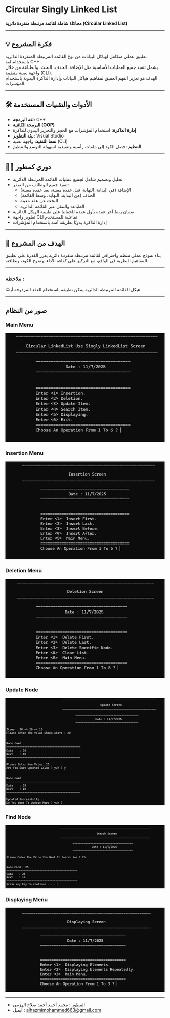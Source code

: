 # Circular Singly Linked List  
**محاكاة شاملة لقائمة مرتبطة منفردة دائرية (Circular Linked List)**

---

## 💡 فكرة المشروع  
تطبيق عملي متكامل لهياكل البيانات من نوع القائمة المرتبطة المنفردة الدائرية باستخدام لغة C++.  
يشمل تنفيذ جميع العمليات الأساسية مثل الإضافة، الحذف، البحث، والطباعة من خلال واجهة نصية منظمة (CLI).  
الهدف هو تعزيز الفهم العميق لمفاهيم هياكل البيانات وإدارة الذاكرة اليدوية باستخدام المؤشرات.

---

## 🛠 الأدوات والتقنيات المستخدمة  
- **لغة البرمجة:** C++  
- **البرمجة الكائنية (OOP)**  
- **إدارة الذاكرة:** استخدام المؤشرات مع الحجز والتحرير اليدوي للذاكرة  
- **بيئة التطوير:** Visual Studio  
- **نمط التنفيذ:** واجهة نصية (CLI)  
- **التنظيم:** فصل الكود إلى ملفات رأسية وتنفيذية لسهولة التوسع والتنظيم

---

## 🧑‍💻 دوري كمطور  
- تحليل وتصميم شامل لجميع عمليات القائمة المرتبطة الدائرية  
- تنفيذ جميع الوظائف من الصفر:  
  - الإضافة (في البداية، النهاية، قبل عقدة معينة، بعد عقدة معينة)  
  - الحذف (من البداية، النهاية، وسط القائمة)  
  - البحث عن عقد معينة  
  - الطباعة والتنقل عبر القائمة الدائرية  
- ضمان ربط آخر عقدة بأول عقدة للحفاظ على طبيعة الهيكل الدائرية  
- تطوير واجهة CLI تفاعلية للمستخدم  
- إدارة الذاكرة يدويًا بطريقة آمنة باستخدام المؤشرات

---

## 🎯 الهدف من المشروع  
بناء نموذج عملي منظم واحترافي لقائمة مرتبطة منفردة دائرية يعزز القدرة على تطبيق المفاهيم النظرية في الواقع، مع التركيز على كفاءة الأداء، وضوح الكود، ونظافته.

---

### ملاحظة :
هيكل القائمة المرتبطة الدائرية يمكن تطبيقه باستخدام العقد المزدوجة أيضًا



---

## صور من النظام

### Main Menu
![MainMenu](screenshots/MainMenu.png)


### Insertion Menu
![InsertionMenu](screenshots/InsertionMenu.png)


### Deletion Menu
![DeletionMenu](screenshots/DeletionMenu.png)

### Update Node
![Update](screenshots/UpdateItem.png)

### Find Node
![Find](screenshots/SearchItem.png)

### Displaying Menu
![Displaying](screenshots/DisplayingMenu.png)

---

- المطور : محمد أحمد أحمد صلاح الهزمي
- ايميل : alhazmimohammed663@gmail.com
